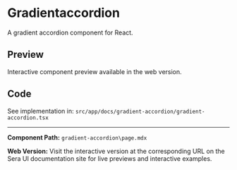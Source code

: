 #  Gradientaccordion
A gradient accordion component for React.

## Preview

Interactive component preview available in the web version.

## Code

See implementation in: `src/app/docs/gradient-accordion/gradient-accordion.tsx`

---

**Component Path:** `gradient-accordion\page.mdx`

**Web Version:** Visit the interactive version at the corresponding URL on the Sera UI documentation site for live previews and interactive examples.
